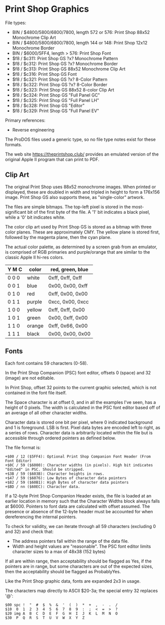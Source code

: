 # Print Shop Graphics #

File types:
 - BIN / $4800/5800/6800/7800, length 572 or 576: Print Shop 88x52 Monochrome Clip Art
 - BIN / $4800/5800/6800/7800, length 144 or 148: Print Shop 12x12 Monochrome Border
 - BIN / $6000/5FF4, length > 576: Print Shop Font
 - $f8 / $c311: Print Shop GS ?x? Monochrome Pattern
 - $f8 / $c312: Print Shop GS ?x? Monochrome Border
 - $f8 / $c313: Print Shop GS 88x52 Monochrome Clip Art
 - $f8 / $c316: Print Shop GS Font
 - $f8 / $c321: Print Shop GS ?x? 8-Color Pattern
 - $f8 / $c322: Print Shop GS ?x? 8-Color Border
 - $f8 / $c323: Print Shop GS 88x52 8-color Clip Art
 - $f8 / $c324: Print Shop GS "Full Panel GC"
 - $f8 / $c325: Print Shop GS "Full Panel LH"
 - $f8 / $c328: Print Shop GS "Editor"
 - $f8 / $c329: Print Shop GS "Full Panel EV"

Primary references:
 - Reverse engineering

The ProDOS files used a generic type, so no file type notes exist for these formats.

The web site https://theprintshop.club/ provides an emulated version of the original Apple II
program that can print to PDF.

## Clip Art ##

The original Print Shop uses 88x52 monochrome images.  When printed or displayed, these are
doubled in width and tripled in height to form a 176x156 image.  Print Shop GS also supports
these, as "single-color" artwork.

The files are simple bitmaps.  The top-left pixel is stored in the most-significant bit of the
first byte of the file.  A '1' bit indicates a black pixel, while a '0' bit indicates white.

The color clip art used by Print Shop GS is stored as a bitmap with three color planes.  These
are approximately CMY.  The yellow plane is stored first, followed by the magenta plane, then
the cyan plane.

The actual color palette, as determined by a screen grab from an emulator, is comprised of RGB
primaries and purple/orange that are similar to the classic Apple II hi-res colors.

Y M C | color  | red, green, blue
----- | ------ | ----------------
0 0 0 | white  | 0xff, 0xff, 0xff
0 0 1 | blue   | 0x00, 0x00, 0xff
0 1 0 | red    | 0xff, 0x00, 0x00
0 1 1 | purple | 0xcc, 0x00, 0xcc
1 0 0 | yellow | 0xff, 0xff, 0x00
1 0 1 | green  | 0x00, 0xff, 0x00
1 1 0 | orange | 0xff, 0x66, 0x00
1 1 1 | black  | 0x00, 0x00, 0x00


## Fonts ##

Each font contains 59 characters (0-58).

In the Print Shop Companion (PSC) font editor, offsets 0 (space) and 32 (image) are not editable.

In Print Shop, offset 32 points to the current graphic selected, which is not contained in the font
file itself.

The Space character is at offset 0, and in all the examples I've seen, has a height of 0 pixels.
The width is calculated in the PSC font editor based off of an average of all other character
widths.

Character data is stored one bit per pixel, where 0 indicated background and 1 is foreground.  LSB
is first.  Pixel data bytes are encoded left to right, as a series of rows.  Character data is
arbitrarily located within the file but is accessible through ordered pointers as defined below.

The file format is:
```
+$00 / 12 ($5FF4): Optional Print Shop Companion Font Header (From Font Editor)
+$0C / 59 ($6000): Character widths (in pixels). High bit indicates "Edited" in PSC. Should be stripped.
+$3B / 59 ($603B): Character heights in rows.
+$47 / 59 ($6076): Low Bytes of character data pointers
+$82 / 59 ($60B1): High Bytes of character data pointers
+$BD / nn ($60EC): Character data.
```
If a 12-byte Print Shop Companion Header exists, the file is loaded at an earlier location in memory
such that the Character Widths block always falls at $6000.  Pointers to font data are calculated
with offset assumed. The presence or absence of the 12-byte header must be accounted for when
dereferencing the internal pointers.

To check for validity, we can iterate through all 59 characters (excluding 0 and 32) and check that:

- The address pointers fall within the range of the data file.
- Width and height values are "reasonable".  The PSC font editor limits character sizes to a max of
  48x38 (152 bytes)

If all are within range, then acceptability should be flagged as Yes, if the pointers are in range,
but some characters are out of the expected sizes, then the acceptability should be flagged as
ProbablyYes.

Like the Print Shop graphic data, fonts are expanded 2x3 in usage.

The characters map directly to ASCII $20-3a; the special entry 32 replaces '@':
```  0  1  2  3  4  5  6  7  8  9  A  B  C  D  E  F
$00 spc !  "  #  $  %  &  '  (  )  *  +  ,  -  .  /
$10  0  1  2  3  4  5  6  7  8  9  :  ;  <  =  >  ?
$20 img A  B  C  D  E  F  G  H  I  J  K  L  M  N  O
$30  P  Q  R  S  T  U  V  W  X  Y  Z
```
